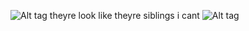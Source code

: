 ![Alt tag](https://files.catbox.moe/ugsru3.png)
theyre look like theyre siblings i cant
![Alt tag](https://files.catbox.moe/t3ktxp.png)
 
